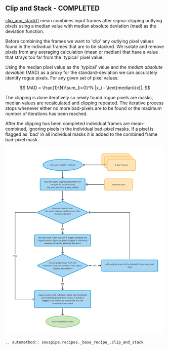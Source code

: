 ## Clip and Stack - COMPLETED

[clip_and_stack()](../_api/soxspipe.recipes._base_recipe_.html#soxspipe.recipes._base_recipe_._base_recipe_.clip_and_stack) mean combines input frames after sigma-clipping outlying pixels using a median value with median absolute deviation (mad) as the deviation function.

Before combining the frames we want to 'clip' any outlying pixel values found in the individual frames that are to be stacked. We isolate and remove pixels from any averaging calculation (mean or median) that have a value that strays too far from the 'typical' pixel value.

Using the median pixel value as the 'typical' value and the *median absolute deviation* (MAD) as a proxy for the standard-deviation we can accurately identify rogue pixels. For any given set of pixel values:

$$
MAD = \frac{1}{N}\sum_{i=0}^N |x_i - \text{median}(x)|.
$$

The clipping is done iteratively so newly found rogue pixels are masks, median values are recalculated and clipping repeated. The iterative process stops whenever either no more bad-pixels are to be found or the maximum number of iterations has been reached.

After the clipping has been completed individual frames are mean-combined, ignoring pixels in the individual bad-pixel masks. If a pixel is flagged as 'bad' in all individual masks it is added to the combined frame bad-pixel mask.

![](clip_and_stack.png)


```eval_rst
.. automethod:: soxspipe.recipes._base_recipe_.clip_and_stack
```
